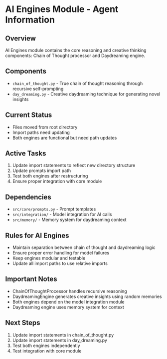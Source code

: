 # AI Engines Module - Agent Information

## Overview
AI Engines module contains the core reasoning and creative thinking components: Chain of Thought processor and Daydreaming engine.

## Components
- `chain_of_thought.py` - True chain of thought reasoning through recursive self-prompting
- `day_dreaming.py` - Creative daydreaming technique for generating novel insights

## Current Status
- Files moved from root directory
- Import paths need updating
- Both engines are functional but need path updates

## Active Tasks
1. Update import statements to reflect new directory structure
2. Update prompts import path
3. Test both engines after restructuring
4. Ensure proper integration with core module

## Dependencies
- `src/core/prompts.py` - Prompt templates
- `src/integration/` - Model integration for AI calls
- `src/memory/` - Memory system for daydreaming context

## Rules for AI Engines
- Maintain separation between chain of thought and daydreaming logic
- Ensure proper error handling for model failures
- Keep engines modular and testable
- Update all import paths to use relative imports

## Important Notes
- ChainOfThoughtProcessor handles recursive reasoning
- DaydreamingEngine generates creative insights using random memories
- Both engines depend on the model integration module
- Daydreaming engine uses memory system for context

## Next Steps
1. Update import statements in chain_of_thought.py
2. Update import statements in day_dreaming.py
3. Test both engines independently
4. Test integration with core module